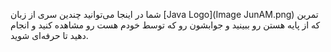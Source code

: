 شما در اینجا می‌توانید چندین سری از زبان [Java Logo](Image JunAM.png)
 تمرین که از پایه هستن رو ببینید و جوابشون رو که توسط خودم هست رو مشاهده کنید و انجام دهید تا حرفه‌ای شوید.
